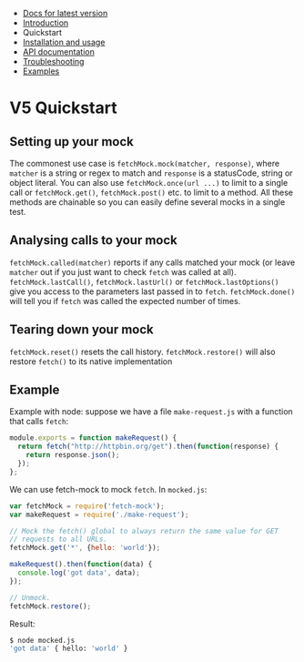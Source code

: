- [Docs for latest version](/fetch-mock)
- [Introduction](/fetch-mock/v5)
- Quickstart
- [Installation and usage](/fetch-mock/v5/installation)
- [API documentation](/fetch-mock/v5/api)
- [Troubleshooting](/fetch-mock/v5/troubleshooting)
- [Examples](/fetch-mock/v5/examples)

# V5 Quickstart

## Setting up your mock

The commonest use case is `fetchMock.mock(matcher, response)`, where `matcher` is a string or regex to match and `response` is a statusCode, string or object literal. You can also use `fetchMock.once(url ...)` to limit to a single call or `fetchMock.get()`, `fetchMock.post()` etc. to limit to a method. All these methods are chainable so you can easily define several mocks in a single test.

## Analysing calls to your mock
`fetchMock.called(matcher)` reports if any calls matched your mock (or leave `matcher` out if you just want to check `fetch` was called at all). `fetchMock.lastCall()`, `fetchMock.lastUrl()` or `fetchMock.lastOptions()` give you access to the parameters last passed in to `fetch`. `fetchMock.done()` will tell you if `fetch` was called the expected number of times.

## Tearing down your mock
`fetchMock.reset()` resets the call history. `fetchMock.restore()` will also restore `fetch()` to its native implementation

## Example
Example with node: suppose we have a file `make-request.js` with a function that calls `fetch`:

```js
module.exports = function makeRequest() {
  return fetch("http://httpbin.org/get").then(function(response) {
    return response.json();
  });
};
```

We can use fetch-mock to mock `fetch`. In `mocked.js`:

```js
var fetchMock = require('fetch-mock');
var makeRequest = require('./make-request');

// Mock the fetch() global to always return the same value for GET
// requests to all URLs.
fetchMock.get('*', {hello: 'world'});

makeRequest().then(function(data) {
  console.log('got data', data);
});

// Unmock.
fetchMock.restore();
```

Result:

```bash
$ node mocked.js
'got data' { hello: 'world' } 
```
